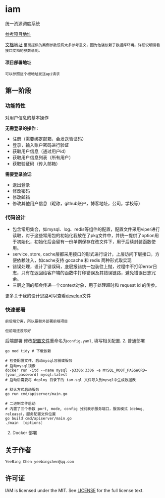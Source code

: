 # iam
统一资源调度系统

[参考项目地址](https://github.com/marmotedu/iam)

[文档地址](https://www.apifox.cn/apidoc/shared-05a28f7d-1714-41f6-94fa-566e82e0bfcf)
`里面提供的案例参数没有太多参考意义，因为他强依赖于数据库环境。详细说明请看接口文档的参数说明。`

#### 项目部署地址


`可以参照这个根地址发送api请求`

## 第一阶段
### 功能特性
对用户信息的基本操作

**无需登录的操作**：
- 注册（需要绑定邮箱，会发送验证码）
- 登录，输入账户密码进行验证
- 获取用户信息（通过用户id）
- 获取用户信息列表（所有用户）
- 获取验证码（传入邮箱）


**需要登录验证**:
- 退出登录
- 修改密码
- 修改邮箱
- 修改其他用户信息（昵称，github账户，博客地址，公司，学校等）


### 代码设计
- 包含常用集合，如mysql、log、redis等组件的配置，配置文件采用viper进行读取，对于这些常用包的初始化我放在了pkg文件中，并统一提供了option用于初始化，初始化后会留有一份单例保存在改文件下，用于后续封装函数使用。
- service, store, cache层都采用接口的形式进行设计，上层访问下层接口，方便依赖注入，如cache支持 gocache 和 redis 两种形式取实现
- 错误处理，设计了错误码，底层报错统一包装往上抛，过程中不打印error日志，只有在返回给客户端的函数中打印错误及其错误链路，避免错误日志冗余。
- 三层之间的都会传递一个context对象，用于处理超时和 request id 的传参。

更多关于我的设计思路可以查看[develop](docs/develop/basic.md)文件


### 快速部署
`前后端分离，所以要额外部署前端项目`

`但前端还没写好`

后端部署
修改[配置文件](config/config.example.yaml)重命名为`config.yaml`, 填写相关配置.
2. 普通部署

```shell
go mod tidy # 下载依赖

# 检查配置文件，启动mysql容器或服务
# 启动mysql镜像 
docker run -itd --name mysql -p3306:3306 -e MYSQL_ROOT_PASSWORD=[your_password] mysql:latest 
# 启动后需要将 deploy 目录下的 iam.sql 文件导入到mysql中生成数据表

# 默认方式启动服务
go run cmd/apiserver/main.go 

# 二进制文件启动
# 内置了三个参数 port, mode, config 分别表示服务端口，服务模式（debug、release），服务配置文件位置
go build cmd/apiserver/main.go
./main  [options]

```

2. Docker 部署


## 关于作者
    YeeBing Chen yeebingchen@qq.com
## 许可证
IAM is licensed under the MIT. See [LICENSE](LICENSE) for the full license text.